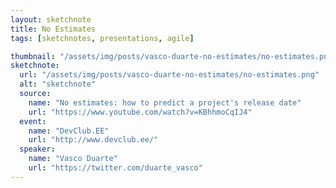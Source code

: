 ```yaml
---
layout: sketchnote
title: No Estimates
tags: [sketchnotes, presentations, agile]

thumbnail: "/assets/img/posts/vasco-duarte-no-estimates/no-estimates.png"
sketchnote:
  url: "/assets/img/posts/vasco-duarte-no-estimates/no-estimates.png"
  alt: "sketchnote"
  source:
    name: "No estimates: how to predict a project's release date"
    url: "https://www.youtube.com/watch?v=KBhhmoCqIJ4"
  event:
    name: "DevClub.EE"
    url: "http://www.devclub.ee/"
  speaker:
    name: "Vasco Duarte"
    url: "https://twitter.com/duarte_vasco"
---
```

